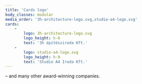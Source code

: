 ```yaml
---
title: 'Cards logo'
body_classes: modular
media_order: '3h-architecture-logo.svg,studio-a4-logo.svg'
cards:
    -
        logo: 3h-architecture-logo.svg
        logo_height: h-6
        text: '3h építésziroda Kft.'
    -
        logo: studio-a4-logo.svg
        logo_height: h-9
        text: 'Studio A4 Iroda Kft.'
---
```


– and many other award-winning companies.